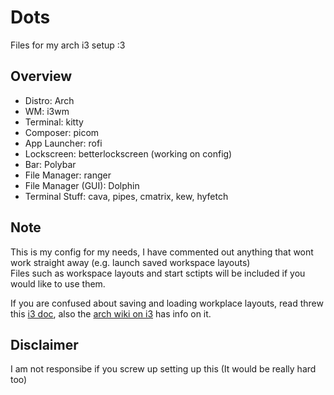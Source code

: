 # Dots
Files for my arch i3 setup :3

## Overview
- Distro: Arch
- WM: i3wm
- Terminal: kitty
- Composer: picom
- App Launcher: rofi
- Lockscreen: betterlockscreen (working on config)
- Bar: Polybar
- File Manager: ranger
- File Manager (GUI): Dolphin
- Terminal Stuff: cava, pipes, cmatrix, kew, hyfetch

## Note
This is my config for my needs, I have commented out anything that wont work straight away (e.g. launch saved workspace layouts)<br>
Files such as workspace layouts and start sctipts will be included if you would like to use them.<br>

If you are confused about saving and loading workplace layouts, read threw this [i3 doc](https://i3wm.org/docs/layout-saving.html), also the [arch wiki on i3](https://wiki.archlinux.org/title/I3#Save_and_restore_the_window_layout) has info on it.

## Disclaimer
I am not responsibe if you screw up setting up this (It would be really hard too)
